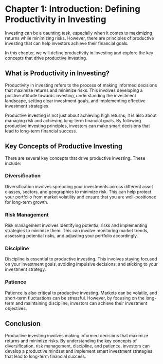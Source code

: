 Chapter 1: Introduction: Defining Productivity in Investing
===========================================================

Investing can be a daunting task, especially when it comes to maximizing returns while minimizing risks. However, there are principles of productive investing that can help investors achieve their financial goals.

In this chapter, we will define productivity in investing and explore the key concepts that drive productive investing.

What is Productivity in Investing?
----------------------------------

Productivity in investing refers to the process of making informed decisions that maximize returns and minimize risks. This involves developing a positive attitude towards investing, understanding the investment landscape, setting clear investment goals, and implementing effective investment strategies.

Productive investing is not just about achieving high returns; it is also about managing risk and achieving long-term financial goals. By following productive investing principles, investors can make smart decisions that lead to long-term financial success.

Key Concepts of Productive Investing
------------------------------------

There are several key concepts that drive productive investing. These include:

### Diversification

Diversification involves spreading your investments across different asset classes, sectors, and geographies to minimize risk. This can help protect your portfolio from market volatility and ensure that you are well-positioned for long-term growth.

### Risk Management

Risk management involves identifying potential risks and implementing strategies to minimize them. This can involve monitoring market trends, assessing potential risks, and adjusting your portfolio accordingly.

### Discipline

Discipline is essential to productive investing. This involves staying focused on your investment goals, avoiding impulsive decisions, and sticking to your investment strategy.

### Patience

Patience is also critical to productive investing. Markets can be volatile, and short-term fluctuations can be stressful. However, by focusing on the long-term and maintaining discipline, investors can achieve their investment objectives.

Conclusion
----------

Productive investing involves making informed decisions that maximize returns and minimize risks. By understanding the key concepts of diversification, risk management, discipline, and patience, investors can develop a productive mindset and implement smart investment strategies that lead to long-term financial success.
